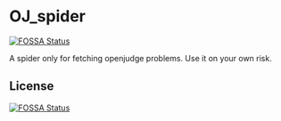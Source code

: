 # OJ_spider
[![FOSSA Status](https://app.fossa.io/api/projects/git%2Bgithub.com%2FAdmittedly-Goat%2FOJ_spider.svg?type=shield)](https://app.fossa.io/projects/git%2Bgithub.com%2FAdmittedly-Goat%2FOJ_spider?ref=badge_shield)

A spider only for fetching openjudge problems. Use it on your own risk.


## License
[![FOSSA Status](https://app.fossa.io/api/projects/git%2Bgithub.com%2FAdmittedly-Goat%2FOJ_spider.svg?type=large)](https://app.fossa.io/projects/git%2Bgithub.com%2FAdmittedly-Goat%2FOJ_spider?ref=badge_large)